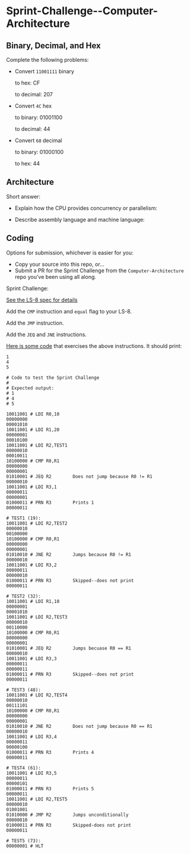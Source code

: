 # Sprint-Challenge--Computer-Architecture

## Binary, Decimal, and Hex

Complete the following problems:

* Convert `11001111` binary

    to hex: CF

    to decimal: 207


* Convert `4C` hex

    to binary: 01001100

    to decimal: 44


* Convert `68` decimal

    to binary: 01000100

    to hex: 44


## Architecture

Short answer:

* Explain how the CPU provides concurrency or parallelism:

* Describe assembly language and machine language:


## Coding

Options for submission, whichever is easier for you:

* Copy your source into this repo, or...
* Submit a PR for the Sprint Challenge from the `Computer-Architecture` repo
  you've been using all along.

Sprint Challenge:

[See the LS-8 spec for details](https://github.com/LambdaSchool/Computer-Architecture/blob/master/LS8-SPEC.md)

Add the `CMP` instruction and `equal` flag to your LS-8.

Add the `JMP` instruction.

Add the `JEQ` and `JNE` instructions.


[Here is some code](sctest.ls8) that exercises the above instructions.
It should print:

```
1
4
5
```

```
# Code to test the Sprint Challenge
#
# Expected output:
# 1
# 4
# 5

10011001 # LDI R0,10
00000000
00001010
10011001 # LDI R1,20
00000001
00010100
10011001 # LDI R2,TEST1
00000010
00010011
10100000 # CMP R0,R1
00000000
00000001
01010001 # JEQ R2        Does not jump because R0 != R1
00000010
10011001 # LDI R3,1
00000011
00000001
01000011 # PRN R3        Prints 1
00000011

# TEST1 (19):
10011001 # LDI R2,TEST2
00000010
00100000
10100000 # CMP R0,R1
00000000
00000001
01010010 # JNE R2        Jumps because R0 != R1
00000010
10011001 # LDI R3,2
00000011
00000010
01000011 # PRN R3        Skipped--does not print
00000011

# TEST2 (32):
10011001 # LDI R1,10
00000001
00001010
10011001 # LDI R2,TEST3
00000010
00110000
10100000 # CMP R0,R1
00000000
00000001
01010001 # JEQ R2        Jumps becuase R0 == R1
00000010
10011001 # LDI R3,3
00000011
00000011
01000011 # PRN R3        Skipped--does not print
00000011

# TEST3 (48):
10011001 # LDI R2,TEST4
00000010
00111101
10100000 # CMP R0,R1
00000000
00000001
01010010 # JNE R2        Does not jump because R0 == R1
00000010
10011001 # LDI R3,4
00000011
00000100
01000011 # PRN R3        Prints 4
00000011

# TEST4 (61):
10011001 # LDI R3,5
00000011
00000101
01000011 # PRN R3        Prints 5
00000011
10011001 # LDI R2,TEST5
00000010
01001001
01010000 # JMP R2        Jumps unconditionally
00000010
01000011 # PRN R3        Skipped-does not print
00000011

# TEST5 (73):
00000001 # HLT
```

